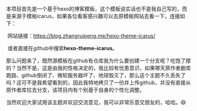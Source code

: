 ​		

​		本项目首先是一个基于hexo的博客模板，这个模板说实话也不是我自己写的，而是来源于模板icarus，如果各位看客感兴趣可以去原模板网站去看一下，连接如下：

​		网站链接：https://blog.zhangruipeng.me/hexo-theme-icarus/   

​		或者直接在github中搜索**hexo-theme-icarus**。

​		那么问题来了，既然源模板在github有仓库我为什么要创建一个分支呢？吃饱了撑的？当然不是，这是由我的性格决定的，我比较有忧患意识，如果哪天原作者删库跑路、github倒闭了、微软服务器坏了、地球毁灭了，那么这个主题不久丢失了吗？这可不是我希望看到的，因此我特地拷贝了一份并上传github，并没有直接从原作者库拉去分支，该项目内有个别基于自身的个性化调整。

​		当然欢迎大家试用该主题并欢迎交流意见，我可以非常乐意交朋友的，哈哈。:smile:

